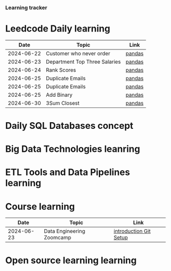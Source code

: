 ### Learning tracker

# Leedcode Daily learning
| Date       | Topic                | Link                                    |
|------------|----------------------|----------------------------------------|
| 2024-06-22 | Customer who never order              | [pandas](https://leetcode.com/problems/customers-who-never-order/) |
| 2024-06-23 | Department Top Three Salaries         | [pandas](https://leetcode.com/problems/department-top-three-salaries/) |
| 2024-06-24 | Rank Scores        | [pandas](https://leetcode.com/problems/rank-scores/) |
| 2024-06-25 | Duplicate Emails        | [pandas](https://leetcode.com/problems/duplicate-emails/) |
| 2024-06-25 | Duplicate Emails        | [pandas](https://leetcode.com/problems/duplicate-emails/) |
| 2024-06-25 | Add Binary       | [pandas](https://leetcode.com/problems/add-binary/description/) |
| 2024-06-30 | 3Sum Closest       | [pandas](https://leetcode.com/problems/3sum-closest/) |


# Daily SQL Databases concept

# Big Data Technologies leanring

# ETL Tools and Data Pipelines learning

# Course learning
| Date       | Topic                | Link                                    |
|------------|----------------------|----------------------------------------|
| 2024-06-23 | Data Engineering Zoomcamp              | [introduction Git Setup](https://leetcode.com/problems/customers-who-never-order/) |


# Open source learning learning